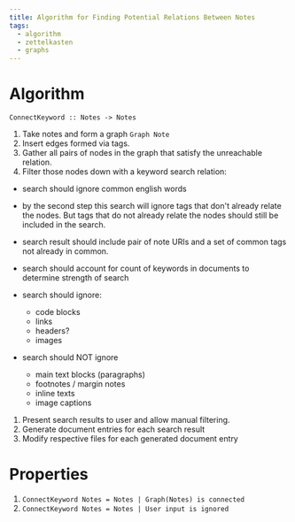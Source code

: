 ```yaml
---
title: Algorithm for Finding Potential Relations Between Notes
tags:
  - algorithm
  - zettelkasten
  - graphs
---
```


# Algorithm

`ConnectKeyword :: Notes -> Notes`

1. Take notes and form a graph `Graph Note`
1. Insert edges formed via tags.
1. Gather all pairs of nodes in the graph that satisfy the unreachable
   relation.
1. Filter those nodes down with a keyword search relation:

  * search should ignore common english words
  * by the second step this search will ignore tags that don't already relate
    the nodes. But tags that do not already relate the nodes should still be
    included in the search.
  * search result should include pair of note URIs and a set of common tags not
    already in common.
  * search should account for count of keywords in documents to determine
    strength of search
  * search should ignore:
      
      * code blocks
      * links
      * headers? 
      * images
  * search should NOT ignore
      
      * main text blocks (paragraphs)
      * footnotes / margin notes
      * inline texts
      * image captions
1. Present search results to user and allow manual filtering.
1. Generate document entries for each search result 
1. Modify respective files for each generated document entry

# Properties

1. `ConnectKeyword Notes = Notes | Graph(Notes) is connected`
1. `ConnectKeyword Notes = Notes | User input is ignored`
